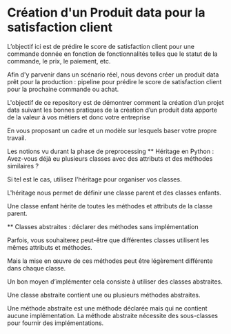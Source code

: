 
# Création d'un Produit data pour la  satisfaction client 

L’objectif ici est de prédire le score de satisfaction client pour une commande donnée en fonction de fonctionnalités telles que 
le statut de la commande, 
le prix, 
le paiement, etc. 

Afin d'y parvenir dans un scénario réel, nous devons créer un produit data prêt pour la production : pipeline pour prédire le score de satisfaction client pour la prochaine commande ou achat.


L'objectif de ce repository est de démontrer comment la création d’un projet data suivant les bonnes pratiques de la création d’un produit data  apporte de la valeur à vos métiers et donc votre entreprise 

En vous proposant un cadre et un modèle sur lesquels baser votre propre travail.


Les notions vu  durant la phase de preprocessing 
** Héritage en Python : Avez-vous déjà eu plusieurs classes avec des attributs et des méthodes similaires ?

Si tel est le cas, utilisez l'héritage pour organiser vos classes. 

L'héritage nous permet de définir une classe parent et des classes enfants. 

Une classe enfant hérite de toutes les méthodes et attributs de la classe parent.

** Classes abstraites : déclarer des méthodes sans implémentation 

Parfois, vous souhaiterez peut-être que différentes classes utilisent les mêmes attributs et méthodes. 

Mais la mise en œuvre de ces méthodes peut être légèrement différente dans chaque classe.

Un bon moyen d’implémenter cela consiste à utiliser des classes abstraites. 

Une classe abstraite contient une ou plusieurs méthodes abstraites.

Une méthode abstraite est une méthode déclarée mais qui ne contient aucune implémentation. La méthode abstraite nécessite des sous-classes pour fournir des implémentations.